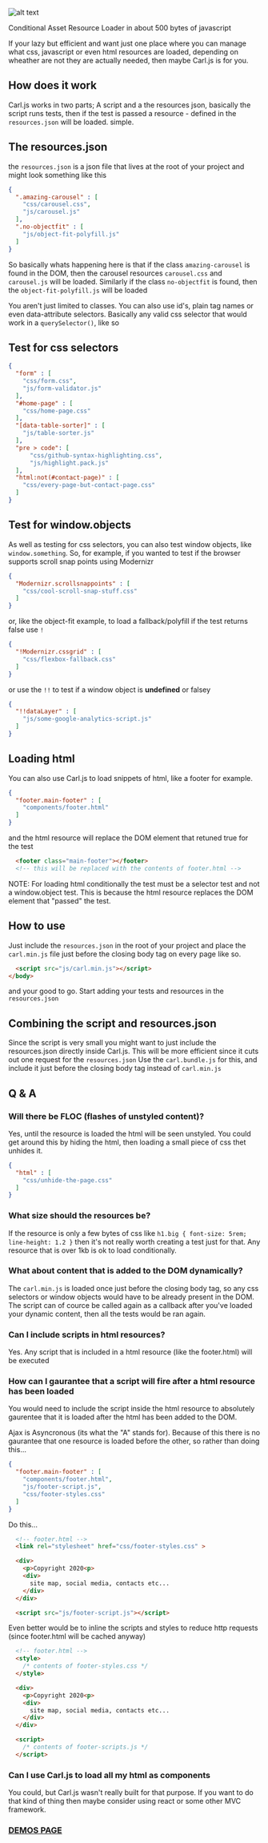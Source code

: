 ![alt text](https://github.com/Paul-Browne/carl.js/blob/master/demo/images/carljs-small.png "Carl.js logo")

Conditional Asset Resource Loader in about 500 bytes of javascript

If your lazy but efficient and want just one place where you can manage what css, javascript or even html resources are loaded, depending on wheather are not they are actually needed, then maybe Carl.js is for you.

## How does it work

Carl.js works in two parts; A script and a the resources json, basically the script runs tests, then if the test is passed a resource - defined in the `resources.json` will be loaded. simple.

## The resources.json

the `resources.json` is a json file that lives at the root of your project and might look something like this

```json
{
  ".amazing-carousel" : [
    "css/carousel.css",
    "js/carousel.js"
  ],
  ".no-objectfit" : [
    "js/object-fit-polyfill.js"
  ]
}
```

So basically whats happening here is that if the class `amazing-carousel` is found in the DOM, then the carousel resources `carousel.css` and `carousel.js` will be loaded. Similarly if the class `no-objectfit` is found, then the `object-fit-polyfill.js` will be loaded

You aren't just limited to classes. You can also use id's, plain tag names or even data-attribute selectors. Basically any valid css selector that would work in a `querySelector()`, like so

## Test for css selectors

```json
{
  "form" : [
    "css/form.css",
    "js/form-validator.js"
  ],
  "#home-page" : [
    "css/home-page.css"
  ],
  "[data-table-sorter]" : [
    "js/table-sorter.js"
  ],
  "pre > code": [
      "css/github-syntax-highlighting.css",
      "js/highlight.pack.js"
  ],
  "html:not(#contact-page)" : [
    "css/every-page-but-contact-page.css"
  ]
}
```

## Test for window.objects

As well as testing for css selectors, you can also test window objects, like `window.something`. So, for example, if you wanted to test if the browser supports scroll snap points using Modernizr

```json
{
  "Modernizr.scrollsnappoints" : [
    "css/cool-scroll-snap-stuff.css"
  ]
}
```

or, like the object-fit example, to load a fallback/polyfill if the test returns false use `!`

```json
{
  "!Modernizr.cssgrid" : [
    "css/flexbox-fallback.css"
  ]
}
```

or use the `!!` to test if a window object is **undefined** or falsey

```json
{
  "!!dataLayer" : [
    "js/some-google-analytics-script.js"
  ]
}
```

## Loading html 

You can also use Carl.js to load snippets of html, like a footer for example.

```json
{
  "footer.main-footer" : [
    "components/footer.html"
  ]
}
```

and the html resource will replace the DOM element that retuned true for the test

```html
  <footer class="main-footer"></footer>
  <!-- this will be replaced with the contents of footer.html -->
```

NOTE: For loading html conditionally the test must be a selector test and not a window.object test. This is because the html resource replaces the DOM element that "passed" the test.

## How to use

Just include the `resources.json` in the root of your project and place the `carl.min.js` file just before the closing body tag on every page like so.

```html
  <script src="js/carl.min.js"></script>
</body>
```

and your good to go. Start adding your tests and resources in the `resources.json`

## Combining the script and resources.json 

Since the script is very small you might want to just include the resources.json directly inside Carl.js. This will be more efficient since it cuts out one request for the `resources.json` Use the `carl.bundle.js` for this, and include it just before the closing body tag instead of `carl.min.js`

## Q & A

### Will there be FLOC (flashes of unstyled content)?
Yes, until the resource is loaded the html will be seen unstyled. You could get around this by hiding the html, then loading a small piece of css thet unhides it.

```json
{
  "html" : [
    "css/unhide-the-page.css"
  ]
}
```

### What size should the resources be?
If the resource is only a few bytes of css like `h1.big { font-size: 5rem; line-height: 1.2 }` then it's not really worth creating a test just for that. Any resource that is over 1kb is ok to load conditionally.

### What about content that is added to the DOM dynamically?
The `carl.min.js` is loaded once just before the closing body tag, so any css selectors or window objects would have to be already present in the DOM. The script can of cource be called again as a callback after you've loaded your dynamic content, then all the tests would be ran again.

### Can I include scripts in html resources?
Yes. Any script that is included in a html resource (like the footer.html) will be executed

### How can I gaurantee that a script will fire after a html resource has been loaded
You would need to include the script inside the html resource to absolutely gaurentee that it is loaded after the html has been added to the DOM.

Ajax is Asyncronous (its what the "A" stands for). Because of this there is no gaurantee that one resource is loaded before the other, so rather than doing this...

```json
{
  "footer.main-footer" : [
    "components/footer.html",
    "js/footer-script.js",
    "css/footer-styles.css"
  ]
}
```

Do this...

```html
  <!-- footer.html -->
  <link rel="stylesheet" href="css/footer-styles.css" >

  <div>
    <p>Copyright 2020<p>
    <div>
      site map, social media, contacts etc...
    </div>      
  </div>

  <script src="js/footer-script.js"></script>
```

Even better would be to inline the scripts and styles to reduce http requests (since footer.html will be cached anyway)

```html
  <!-- footer.html -->
  <style>
    /* contents of footer-styles.css */
  </style>

  <div>
    <p>Copyright 2020<p>
    <div>
      site map, social media, contacts etc...
    </div>      
  </div>

  <script>
    /* contents of footer-scripts.js */
  </script>
```

### Can I use Carl.js to load all my html as components
You could, but Carl.js wasn't really built for that purpose. If you want to do that kind of thing then maybe consider using react or some other MVC framework.

### [DEMOS PAGE](https://github.com/Paul-Browne/carl/tree/master/demo)
